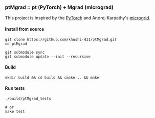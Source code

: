 ### ptMgrad = pt (PyTorch) + Mgrad (micrograd)

This project is inspired by the [PyTorch](https://github.com/pytorch/pytorch)
and Andrej Karpathy's [microgrid](https://github.com/karpathy/micrograd).

#### Install from source

```
git clone https://github.com/khushi-411/ptMgrad.git
cd ptMgrad

git submodule sync
git submodule update --init --recursive
```

#### Build

```
mkdir build && cd build && cmake .. && make
```

#### Run tests

```
./build/ptMgrad_tests

# or
make test
```